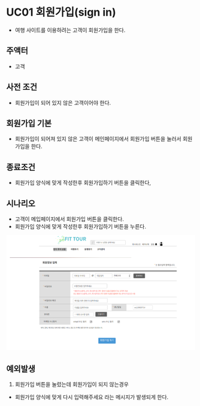 # UC01 회원가입(sign in)
- 여행 사이트를 이용하려는 고객이 회원가입을 한다.

## 주액터
- 고객

## 사전 조건
- 회원가입이 되어 있지 않은 고객이어야 한다.



## 회원가입 기본
- 회원가입이 되어져 있지 않은 고객이 메인페이지에서 회원가입 버튼을 눌러서 회원가입을 한다.


## 종료조건
- 회원가입 양식에 맞게 작성한후 회원가입하기 버튼을 클릭한다,


## 시나리오
- 고객이 메입페이지에서 회원가입 버튼을 클릭한다.
- 회원가입 양식에 맞게 작성한후 회원가입하기 버튼을 누른다.
<img src="./images/signup.png">


## 예외발생
1. 회원가입 버튼을 눌렀는데 회원가입이 되지 않는경우
- 회원가입 양식에 맞게 다시 입력해주세요 라는 메시지가 발생되게 한다.
